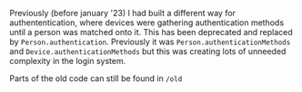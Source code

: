 Previously (before january '23) I had built a different way for authententication, where devices were gathering authentication methods until a person was matched onto it. This has been deprecated and replaced by `Person.authentication`. Previously it was `Person.authenticationMethods` and `Device.authenticationMethods` but this was creating lots of unneeded complexity in the login system.

Parts of the old code can still be found in `/old`

